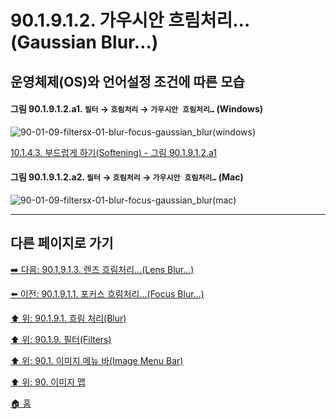 # 90.1.9.1.2. 가우시안 흐림처리…(Gaussian Blur…)
## 운영체제(OS)와 언어설정 조건에 따른 모습

<a id="90-01-09-01-02-a1"></a>

#### 그림 90.1.9.1.2.a1. `필터` → `흐림처리` → `가우시안 흐림처리…` (Windows)
![90-01-09-filtersx-01-blur-focus-gaussian_blur(windows)](https://github.com/wonder13662/gimp/assets/15767104/6ce59f61-1e4a-4d6e-a14c-32b2ffe1cb77)

[10.1.4.3. 부드럽게 하기(Softening) - 그림 90.1.9.1.2.a1](./10-01-04-03-softening.md#90-01-09-01-02-a1)

<a id="90-01-09-01-02-a2"></a>

#### 그림 90.1.9.1.2.a2. `필터` → `흐림처리` → `가우시안 흐림처리…` (Mac)
![90-01-09-filtersx-01-blur-focus-gaussian_blur(mac)](https://github.com/wonder13662/gimp/assets/15767104/ab7744aa-cbd7-44a2-8e50-c1a0db77593f)

***

## 다른 페이지로 가기

[➡️ 다음: 90.1.9.1.3. 렌즈 흐림처리…(Lens Blur…)](./90-01-09-01-03-lens_blur.md)

[⬅️ 이전: 90.1.9.1.1. 포커스 흐림처리…(Focus Blur…)](./90-01-09-01-01-focus_blur.md)

[⬆️ 위: 90.1.9.1. 흐림 처리(Blur)](./90-01-09-01-00-blur.md)

[⬆️ 위: 90.1.9. 필터(Filters)](./90-01-09-00-filters.md)

[⬆️ 위: 90.1. 이미지 메뉴 바(Image Menu Bar)](./90-01-00-image-menu-bar.md)

[⬆️ 위: 90. 이미지 맵](./90-00-image-map.md)

[🏠 홈](./00-home.md)
